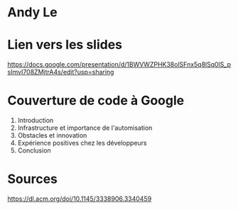 # Andy Le 

# Lien vers les slides 
https://docs.google.com/presentation/d/1BWVWZPHK38olSFnx5q8lSq0lS_psImvI708ZMjtrA4s/edit?usp=sharing

# Couverture de code à Google
1. Introduction
2. Infrastructure et importance de l'automisation
3. Obstacles et innovation
4. Expérience positives chez les développeurs
5. Conclusion

# Sources 
https://dl.acm.org/doi/10.1145/3338906.3340459

